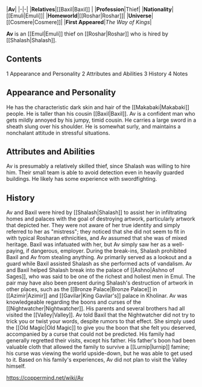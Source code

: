 |**Av**|
|-|-|
|**Relatives**|[[Baxil\|Baxil]] |
|**Profession**|Thief|
|**Nationality**|[[Emuli\|Emuli]]|
|**Homeworld**|[[Roshar\|Roshar]]|
|**Universe**|[[Cosmere\|Cosmere]]|
|**First Appeared**|*The Way of Kings*|

**Av** is an [[Emul\|Emuli]] thief on [[Roshar\|Roshar]] who is hired by [[Shalash\|Shalash]].

## Contents

1 Appearance and Personality
2 Attributes and Abilities
3 History
4 Notes


## Appearance and Personality
He has the characteristic dark skin and hair of the [[Makabaki\|Makabaki]] people. He is taller than his cousin [[Baxil\|Baxil]].
Av is a confident man who gets mildly annoyed by his jumpy, timid cousin. He carries a large sword in a sheath slung over his shoulder. He is somewhat surly, and maintains a nonchalant attitude in stressful situations.

## Attributes and Abilities
Av is presumably a relatively skilled thief, since Shalash was willing to hire him. Their small team is able to avoid detection even in heavily guarded buildings. He likely has some experience with swordfighting.

## History
Av and Baxil were hired by [[Shalash\|Shalash]] to assist her in infiltrating homes and palaces with the goal of destroying artwork, particularly artwork that depicted her. They were not aware of her true identity and simply referred to her as "mistress"; they noticed that she did not seem to fit in with typical Rosharan ethnicities, and Av assumed that she was of mixed heritage. Baxil was infatuated with her, but Av simply saw her as a well-paying, if dangerous, employer.
During the break-ins, Shalash prohibited Baxil and Av from stealing anything. Av primarily served as a lookout and a guard while Baxil assisted Shalash as she performed acts of vandalism. Av and Baxil helped Shalash break into the palace of [[Ashno\|Ashno of Sages]], who was said to be one of the richest and holiest men in Emul. The pair may have also been present during Shalash's destruction of artwork in other places, such as the [[Bronze Palace\|Bronze Palace]] in [[Azimir\|Azimir]] and [[Gavilar\|King Gavilar's]] palace in Kholinar.
Av was knowledgeable regarding the boons and curses of the [[Nightwatcher\|Nightwatcher]]. His parents and several brothers had all visited the [[Valley\|Valley]]. Av told Baxil that the Nightwatcher did not try to trick you or twist your words, despite rumors to that effect. She simply used the [[Old Magic\|Old Magic]] to give you the boon that she felt you deserved, accompanied by a curse that could not be predicted. His family had generally regretted their visits, except his father. His father's boon had been valuable cloth that allowed the family to survive a [[Lurnip\|lurnip]] famine; his curse was viewing the world upside-down, but he was able to get used to it. Based on his family's experiences, Av did not plan to visit the Valley himself.



https://coppermind.net/wiki/Av